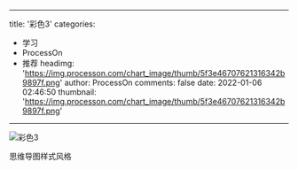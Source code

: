 
---
title: '彩色3'
categories: 
 - 学习
 - ProcessOn
 - 推荐
headimg: 'https://img.processon.com/chart_image/thumb/5f3e46707621316342b9897f.png'
author: ProcessOn
comments: false
date: 2022-01-06 02:46:50
thumbnail: 'https://img.processon.com/chart_image/thumb/5f3e46707621316342b9897f.png'
---

<div>   
<img class="thumb" alt="彩色3" src="https://img.processon.com/chart_image/thumb/5f3e46707621316342b9897f.png" referrerpolicy="no-referrer">
<p>思维导图样式风格</p>  
</div>
            